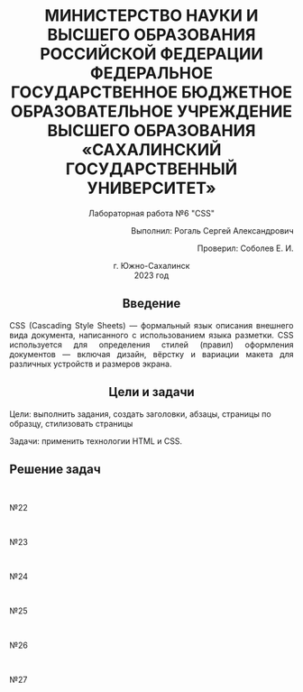 <h1 align="center" paddin> МИНИСТЕРСТВО НАУКИ И ВЫСШЕГО ОБРАЗОВАНИЯ РОССИЙСКОЙ ФЕДЕРАЦИИ ФЕДЕРАЛЬНОЕ ГОСУДАРСТВЕННОЕ БЮДЖЕТНОЕ ОБРАЗОВАТЕЛЬНОЕ УЧРЕЖДЕНИЕ ВЫСШЕГО ОБРАЗОВАНИЯ «САХАЛИНСКИЙ ГОСУДАРСТВЕННЫЙ УНИВЕРСИТЕТ»</h1>

<p align="center">Лабораторная работа №6 "CSS" </p>

<p align="right">Выполнил: Рогаль Сергей Александрович</p>
<p align="right">Проверил: Соболев Е. И.</p>

<p align="center">г. Южно-Сахалинск <br> 2023 год</p>

<h2 align="center">Введение</h2>
<p align="justify">CSS (Cascading Style Sheets) — формальный язык описания внешнего вида документа, написанного с использованием языка разметки. CSS используется для определения стилей (правил) оформления документов — включая дизайн, вёрстку и вариации макета для различных устройств и размеров экрана. 
</p>

<h2 align="center">Цели и задачи</h2>
<palign="justify">Цели: выполнить задания, создать заголовки, абзацы, страницы по образцу, стилизовать страницы</p>
<palign="justify">Задачи: применить технологии HTML и CSS.</p>

<h2>Решение задач</h2>
<pre>
  <style>
  html {
  font-size: 150%;
}
/* №1 */
div p{
	color:red;
}
/* №2 */
div h2
{
	color:green;
}
/* №3 */
#test p{
	color:orange;
}
/* №4 */
#test h2{
	color:blue;
}
/* №5 */
.bbb{
	color:violet;
}
/* №6 */
#test .bbb {
	color:red;
}
/* №7 */
.bbb p{
	text-align:center;
}
/* №8 */
.bbb h2{
	text-align:center;
}
/* №9 */
#test .bbb p {
	color:red;
}
/* №10 */
.bbb, .xxx {
	color:red;
}

/* №11 */
#test .bbb p, #test .xxx h2 {
	color:red;
}
/* №12 */
#test .bbb p, #test .xxx p {
	color:red;
}
/* №13 */
.fff {
	color:red;
}
/* №14 */
.fff>p {
	color:red;
}
/* №15 */
.fff p {
	color:red;
}
/* №16 */
.fff>.bbb {
	color:red;
}
/* №17 */
.fff>.bbb h2 {
	color:red;
}
/* №18 */
#test a:link, #test a:visited {
	color:red;
	text-decoration: none;
}
#test a:hover {
	color:blue;
	text-decoration:underline;
}
/* №19 */
a.www:link, a.www:visited {
	color:blue;
	text-decoration:underline;
}
a.www:hover {
	text-decoration: none;
}
/* №20 */
#test a.www:link {
	color:pink;
	text-decoration: none;
}
#test a.www:hover {
	color:blue;
	text-decoration:underline;
}
#test a.www:visited {
	color:red;
	text-decoration:line-through;
}
/* №21 */
.eee a.www:link {
	color:pink;
	text-decoration: none;
}
.eee a.www:hover {
	color:blue;
	text-decoration:underline;
}
.eee a.www:visited {
	color:red;
	text-decoration:line-through;
}
</style>
</pre>
<p>№22</p>
<pre>
<style>
#one{
	text-decoration: underline;
}
#two{
	text-decoration: line-through;
}
#three{
	text-decoration: overline;
}
</style>
</pre>
<p>№23</p>
<pre>
<style>
div{
	height:300px;
	width:300px;
	border: solid red 2px;
}
</style>
</pre>
<p>№24</p>
<pre>
<style>
div{
	height:300px;
	width:700px;
	border: solid blue 2px;
}
</style>
</pre>
<p>№25</p>
<pre>
<style>
div{
	height:400px;
	width:400px;
	border: solid blue 2px;
	border-radius: 5px 20px 5px 20px; 
}
</style>
</pre>
<p>№26</p>
<pre>
<style>
div{
	height:400px;
	width:400px;
	border: solid red 2px;
	border-radius: 50%;
}
</style>
</pre>
<p>№27</p>
<pre>
<style>

#one {
	color:green;
}
#two {
	color:red;
}
#three {
	color:black;
	text-decoration:none;
}
</style>
</pre>
